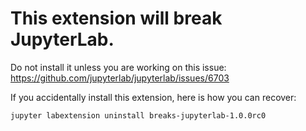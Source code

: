 # This extension will break JupyterLab.

Do not install it unless you are working on this issue:
https://github.com/jupyterlab/jupyterlab/issues/6703

If you accidentally install this extension, here is how you can recover:

```
jupyter labextension uninstall breaks-jupyterlab-1.0.0rc0
```